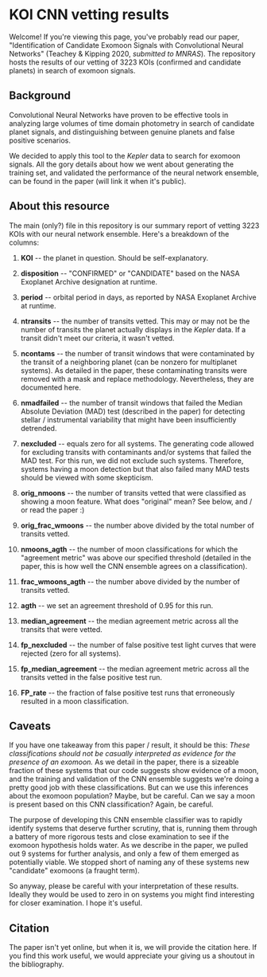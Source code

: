 # KOI CNN vetting results

Welcome! If you're viewing this page, you've probably read our paper, "Identification of Candidate Exomoon Signals with Convolutional Neural Networks" (Teachey & Kipping 2020, *submitted to MNRAS*). The repository hosts the results of our vetting of 3223 KOIs (confirmed and candidate planets) in search of exomoon signals.

## Background
Convolutional Neural Networks have proven to be effective tools in analyzing large volumes of time domain photometry in search of candidate planet signals, and distinguishing between genuine planets and false positive scenarios.

We decided to apply this tool to the *Kepler* data to search for exomoon signals. All the gory details about how we went about generating the training set, and validated the performance of the neural network ensemble, can be found in the paper (will link it when it's public).


## About this resource
The main (only?) file in this repository is our summary report of vetting 3223 KOIs with our neural network ensemble. Here's a breakdown of the columns:

1. **KOI** -- the planet in question. Should be self-explanatory.

2. **disposition** -- "CONFIRMED" or "CANDIDATE" based on the NASA Exoplanet Archive designation at runtime.

3. **period** -- orbital period in days, as reported by NASA Exoplanet Archive at runtime.

4. **ntransits** -- the number of transits vetted. This may or may not be the number of transits the planet actually displays in the *Kepler* data. If a transit didn't meet our criteria, it wasn't vetted.

5. **ncontams** -- the number of transit windows that were contaminated by the transit of a neighboring planet (can be nonzero for multiplanet systems). As detailed in the paper, these contaminating transits were removed with a mask and replace methodology. Nevertheless, they are documented here.

6. **nmadfailed** -- the number of transit windows that failed the Median Absolute Deviation (MAD) test (described in the paper) for detecting stellar / instrumental variability that might have been insufficiently detrended.

7. **nexcluded** -- equals zero for all systems. The generating code allowed for excluding transits with contaminants and/or systems that failed the MAD test. For this run, we did not exclude such systems. Therefore, systems having a moon detection but that also failed many MAD tests should be viewed with some skepticism.

8. **orig_nmoons** -- the number of transits vetted that were classified as showing a moon feature. What does "original" mean? See below, and / or read the paper :)

9. **orig_frac_wmoons** -- the number above divided by the total number of transits vetted.

10. **nmoons_agth** -- the number of moon classifications for which the "agreement metric" was above our specified threshold (detailed in the paper, this is how well the CNN ensemble agrees on a classification).

11. **frac_wmoons_agth** -- the number above divided by the number of transits vetted.

12. **agth** -- we set an agreement threshold of 0.95 for this run.

13. **median_agreement** -- the median agreement metric across all the transits that were vetted.

14. **fp_nexcluded** -- the number of false positive test light curves that were rejected (zero for all systems).

15. **fp_median_agreement** -- the median agreement metric across all the transits vetted in the false positive test run.

16. **FP_rate** -- the fraction of false positive test runs that erroneously resulted in a moon classification. 


## Caveats
If you have one takeaway from this paper / result, it should be this: *These classifications should not be casually interpreted as evidence for the presence of an exomoon.* As we detail in the paper, there is a sizeable fraction of these systems that our code suggests show evidence of a moon, and the training and validation of the CNN ensemble suggests we're doing a pretty good job with these classifications. But can we use this inferences about the exomoon population? Maybe, but be careful. Can we say a moon is present based on this CNN classification? Again, be careful.

The purpose of developing this CNN ensemble classifier was to rapidly identify systems that deserve further scrutiny, that is, running them through a battery of more rigorous tests and close examination to see if the exomoon hypothesis holds water. As we describe in the paper, we pulled out 9 systems for further analysis, and only a few of them emerged as potentially viable. We stopped short of naming any of these systems new "candidate" exomoons (a fraught term).

So anyway, please be careful with your interpretation of these results. Ideally they would be used to zero in on systems you might find interesting for closer examination. I hope it's useful.


## Citation
The paper isn't yet online, but when it is, we will provide the citation here. If you find this work useful, we would appreciate your giving us a shoutout in the bibliography.

